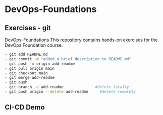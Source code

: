 # DevOps-Foundations
## Exercises - git
DevOps-Foundations This repository contains hands-on exercises for the DevOps Foundation course.
```bash
- git add README.md
- git commit -m "added a brief description to README.md"
- git push -u origin add-readme
- git pull origin main
- git checkout main
- git merge add-readme
- git push
- git branch -d add-readme              #delete locally
- git push origin --delete add-readme     #delete remotely

```
## CI-CD Demo